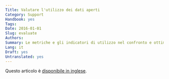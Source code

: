 ```yaml
---
Title: Valutare l'utilizzo dei dati aperti
Category: Support
Handbook: yes
Tags:
Date: 2016-01-01
Slug: evaluate
Authors:
Summary: Le metriche e gli indicatori di utilizzo nel confronto e ottimizzazione dell'interesse e dell'adozione degli OGD.
Lang: it
Draft: yes
Untranslated: yes
---
```


Questo articolo è [disponibile in inglese](/en/support/evaluate).
